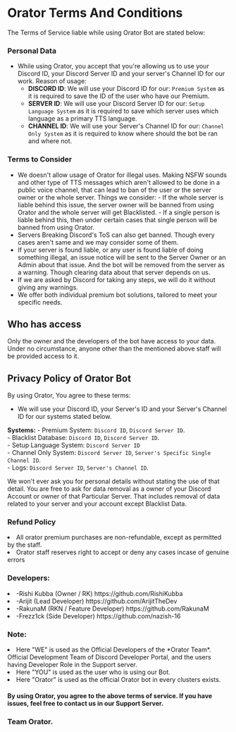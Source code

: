 # Orator Terms And Conditions
The Terms of Service liable while using Orator Bot are stated below:

### Personal Data
- While using Orator, you accept that you're allowing us to use your Discord ID, your Discord Server ID and your server's Channel ID for our work.
Reason of usage:
   - __DISCORD ID__: We will use your Discord ID for our: `Premium System` as it is required to save the ID of the user who have our Premium.
   - __SERVER ID__: We will use your Discord Server ID for our: `Setup Language System` as it is required to save which server uses which language as a primary TTS language.
   - __CHANNEL ID__: We will use your Server's Channel ID for our: `Channel Only System` as it is required to know where should the bot be ran and where not.
### Terms to Consider
- We doesn't allow usage of Orator for illegal uses. Making NSFW sounds and other type of TTS messages which aren't allowed to be done in a public voice channel, that can lead to ban of the user or the server owner or the whole server.
Things we consider:
      - If the whole server is liable behind this issue, the server owner will be banned from using Orator and the whole server will get Blacklisted.
      - If a single person is liable behind this, then under certain cases that single person will be banned from using Orator.
- Servers Breaking Discord's ToS can also get banned. Though every cases aren't same and we may consider some of them.
- If your server is found liable, or any user is found liable of doing something illegal, an issue notice will be sent to the Server Owner or an Admin about that issue. And the bot will be removed from the server as a warning. Though clearing data about that server depends on us.
- If we are asked by Discord for taking any steps, we will do it without giving any warnings. 
- We offer both individual premium bot solutions, tailored to meet your specific needs.
## Who has access

Only the owner and the developers of the bot have access to your data. Under no circumstance, anyone other than the mentioned above staff will be provided access to it.

## Privacy Policy of Orator Bot
By using Orator, You agree to these terms:

- We will use your Discord ID, your Server's ID and your Server's Channel ID for our systems stated below.

__Systems:__
    - Premium System: `Discord ID`, `Discord Server ID`. <br>
    - Blacklist Database: `Discord ID`, `Discord Server ID`. <br>
    - Setup Language System: `Discord Server ID` <br>
    - Channel Only System: `Discord Server ID`, `Server's Specific Single Channel ID`. <br>
    - Logs: `Discord Server ID`, `Server's Channel ID`. <br>

We won't ever ask you for personal details without stating the use of that detail.
You are free to ask for data removal as a owner of your Discord Account or owner of that Particular Server.
That includes removal of data related to your server and your account except Blacklist Data.

### Refund Policy

<li> All orator premium purchases are non-refundable, except as permitted by the staff.
<li> Orator staff reserves right to accept or deny any cases incase of genuine errors

<h3>Developers:</h3>

<li>-Rishi Kubba (Owner / RK) https://github.com/RishiKubba</li>
<li>-Arijit (Lead Developer) https://github.com/ArijitTheDev</li>
<li>-RakunaM (RKN / Feature Developer) https://github.com/RakunaM</li>
<li>-Frezz1ck (Side Developer) https://github.com/nazish-16</li>

### Note:
<li>Here "WE" is used as the Official Developers of the *Orator Team*. Official Development Team of Discord Developer Portal, and the users having Developer Role in the Support server.</li>
<li>Here "YOU" is used as the user who is using our Bot.</li>
<li>Here "Orator" is used as the official Orator bot in every clusters exists.</li>

<h4>By using Orator, you agree to the above terms of service. If you have issues, feel free to contact us in our Support Server.<h4>

   <h3>Team Orator.</h3>
